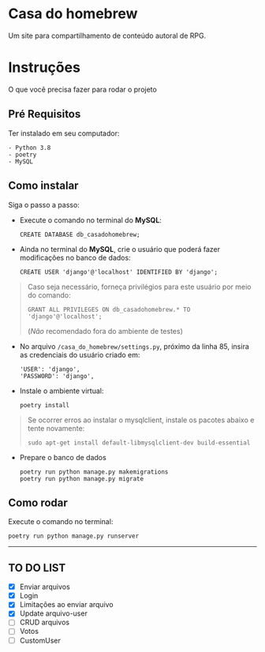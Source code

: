 # Casa do homebrew

Um site para compartilhamento de conteúdo autoral de RPG.

# Instruções
O que você precisa fazer para rodar o projeto

## Pré Requisitos
Ter instalado em seu computador:
```
- Python 3.8
- poetry
- MySQL
```

## Como instalar
Siga o passo a passo:

-   Execute o comando no terminal do **MySQL**:
    ```
    CREATE DATABASE db_casadohomebrew;
    ```

-   Ainda no terminal do **MySQL**, crie o usuário que poderá fazer modificações no banco de dados:
    ```
    CREATE USER 'django'@'localhost' IDENTIFIED BY 'django';

>   Caso seja necessário, forneça privilégios para este usuário por meio do comando:
>
>   `GRANT ALL PRIVILEGES ON db_casadohomebrew.* TO 'django'@'localhost';`
>
>   (*Não* recomendado fora do ambiente de testes)

-   No arquivo ```/casa_do_homebrew/settings.py```, próximo da linha 85, insira as credenciais do usuário criado em:
   
    ```
    'USER': 'django',
    'PASSWORD': 'django',
    ``` 

-   Instale o ambiente virtual:
    
    ```
    poetry install
    ```
    
> Se ocorrer erros ao instalar o mysqlclient, instale os pacotes abaixo e tente novamente:
>
>`sudo apt-get install default-libmysqlclient-dev build-essential`

-   Prepare o banco de dados
    ```
    poetry run python manage.py makemigrations
    poetry run python manage.py migrate
    ```
  
## Como rodar
Execute o comando no terminal:
```
poetry run python manage.py runserver 
```

---

## TO DO LIST

- [x] Enviar arquivos
- [x] Login
- [x] Limitações ao enviar arquivo
- [x] Update arquivo-user
- [ ] CRUD arquivos
- [ ] Votos
- [ ] CustomUser